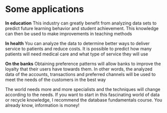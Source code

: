 # Some applications

**In education** This industry can greatly benefit from analyzing data sets to predict future learning behavior and student achievement. This knowledge can then be used to make improvements in teaching methods

**In health** You can analyze the data to determine better ways to deliver service to patients and reduce costs. It is possible to predict how many patients will need medical care and what type of service they will use

**On the banks** Obtaining preference patterns will allow banks to improve the loyalty that their users have towards them. In other words, the analyzed data of the accounts, transactions and preferred channels will be used to meet the needs of the customers in the best way

The world needs more and more specialists and the techniques will change according to the needs. If you want to start in this fascinating world of data or recycle knowledge, I recommend the database fundamentals course. You already know, information is money!
